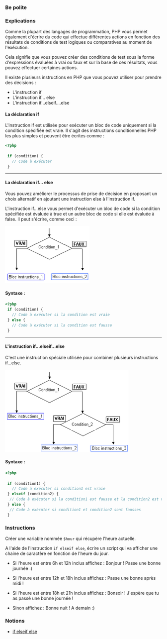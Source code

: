 ### Be polite

### Explications 

Comme la plupart des langages de programmation, PHP vous permet également d'écrire du code qui effectue différentes actions en fonction des résultats de conditions de test logiques ou comparatives au moment de l'exécution.

Cela signifie que vous pouvez créer des conditions de test sous la forme d'expressions évaluées à vrai ou faux et sur la base de ces résultats, vous pouvez effectuer certaines actions.

Il existe plusieurs instructions en PHP que vous pouvez utiliser pour prendre des décisions :

- L'instruction if
- L'instruction if... else
- L'instruction if...elseif....else

#### La déclaration if

L'instruction if est utilisée pour exécuter un bloc de code uniquement si la condition spécifiée est vraie. Il s'agit des instructions conditionnelles PHP les plus simples et peuvent être écrites comme :

```php
<?php

 if (condition) {
   // Code à exécuter 
 }
```

--- 

#### La déclaration if... else

Vous pouvez améliorer le processus de prise de décision en proposant un choix alternatif en ajoutant une instruction else à l'instruction if. 

L'instruction if...else vous permet d'exécuter un bloc de code si la condition spécifiée est évaluée à true et un autre bloc de code si elle est évaluée à false. Il peut s'écrire, comme ceci :

![img.png](img.png)

#### Syntaxe : 

```php
<?php
 if (condition) {
   // Code à exécuter si la condition est vraie
 } else {
   // Code à exécuter si la condition est fausse
 }
```

--- 

#### L'instruction if...elseif...else 

C'est une instruction spéciale utilisée pour combiner plusieurs instructions if...else.

![img_1.png](img_1.png)

#### Syntaxe : 

```php
<?php

 if (condition1) {
   // Code à exécuter si condition1 est vraie
 } elseif (condition2) {
  // Code à exécuter si la condition1 est fausse et la condition2 est vraie
 } else {
  // Code à exécuter si condition1 et condition2 sont fausses
 }
```

### Instructions

Créer une variable nommée `$hour` qui récupère l'heure actuelle.

A l'aide de l'instruction `if elseif else`, écrire un script qui va afficher une chaine de caractère en fonction de l'heure du jour.

- Si l'heure est entre 6h et 12h inclus affichez : Bonjour ! Passe une bonne journée :)


- Si l'heure est entre 12h et 18h inclus affichez : Passe une bonne après midi !


- Si l'heure est entre 18h et 21h inclus affichez : Bonsoir ! J'espère que tu as passé une bonne journée !


- Sinon affichez : Bonne nuit ! A demain :) 

### Notions

- [if elseif else](https://www.php.net/manual/fr/control-structures.elseif.php)

